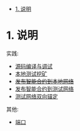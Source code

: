<!-- TOC -->

- [1. 说明](#1-说明)

<!-- /TOC -->


<a id="markdown-1-说明" name="1-说明"></a>
# 1. 说明

实践:
* [源码编译与调试](./源码编译与调试.md)
* [本地测试挖矿](./本地测试挖矿.md) 
* ~~[发布智能合约到本地网络](./发布智能合约到本地网络.md)~~
* [发布智能合约到测试网络](./发布智能合约到测试网络.md)
* [测试网络双向锚定](./测试网络双向锚定.md)

其他:
* [端口](./端口.md)
